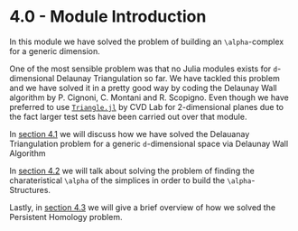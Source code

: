 # 4.0 - Module Introduction

In this module we have solved the problem of building an ``\alpha``-complex for a generic dimension.

One of the most sensible problem was that no Julia modules exists for ``d``-dimensional Delaunay Triangulation so far.
We have tackled this problem and we have solved it in a pretty good way by coding the Delaunay Wall algorithm by P. Cignoni, C. Montani and R. Scopigno.
Even though we have preferred to use [`Triangle.jl`](https://github.com/cvdlab/Triangle.jl) by CVD Lab for 2-dimensional planes due to the fact larger test sets have been carried out over that module.


In [section 4.1](https://eonofri04.github.io/AlphaStructures.jl/delaunay-impl/) we will discuss how we have solved the Delauanay Triangulation problem for a generic ``d``-dimensional space via Delaunay Wall Algorithm

In [section 4.2](https://eonofri04.github.io/AlphaStructures.jl/alpha-structures-impl/) we will talk about solving the problem of finding the charateristical ``\alpha`` of the simplices in order to build the ``\alpha``-Structures.

Lastly, in [section 4.3](https://eonofri04.github.io/AlphaStructures.jl/persistent-homology-impl/) we will give a brief overview of how we solved the Persistent Homology problem.
